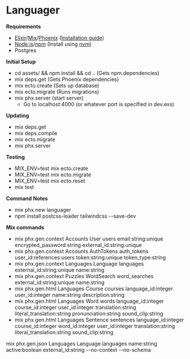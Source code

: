 # Languager


__Requirements__
- [Elixir](http://elixir-lang.org/)/[Mix](http://elixir-lang.org/getting-started/mix-otp/introduction-to-mix.html)/[Phoenix](http://www.phoenixframework.org/) ([Installation guide](http://www.phoenixframework.org/docs/installation))
- [Node.js](https://nodejs.org/en/)/[npm](https://www.npmjs.com/) (Install using [nvm](https://github.com/creationix/nvm))
- Postgres

__Initial Setup__
- cd assets/ && npm install && cd .. (Gets npm dependencies)
- mix deps.get (Gets Phoenix dependencies)
- mix ecto.create (Sets up database)
- mix ecto.migrate (Runs migrations)
- mix phx.server (start server)
    - Go to localhost:4000 (or whatever port is specified in dev.exs)

__Updating__
- mix deps.get
- mix deps.compile
- mix ecto.migrate
- mix phx.server


__Testing__
- MIX_ENV=test mix ecto.create
- MIX_ENV=test mix ecto.migrate
- MIX_ENV=test mix ecto.reset
- mix test



__Command Notes__
- mix phx.new languager
- npm install postcss-loader tailwindcss --save-dev

__Mix commands__
- mix phx.gen.context Accounts User users email:string:unique encrypted_password:string external_id:string:unique
- mix phx.gen.context Accounts AuthTokens auth_tokens user_id:references:users token:string:unique token_type:string
- mix phx.gen.context Languages Language languages external_id:string:unique name:string
- mix phx.gen.context Puzzles WordSearch word_searches external_id:string:unique name:string
- mix phx.gen.html Languages Course courses language_id:integer user_id:integer name:string description:string 
- mix phx.gen.html Languages Word words language_id:integer course_id:integer user_id:integer translation:string literal_translation:string pronunciation:string sound_clip:string 
- mix phx.gen.html Languages Sentence sentences language_id:integer course_id:integer word_id:integer user_id:integer translation:string literal_translation:string sound_clip:string 


mix phx.gen.json Languages Language languages name:string active:boolean external_id:string --no-context --no-schema
